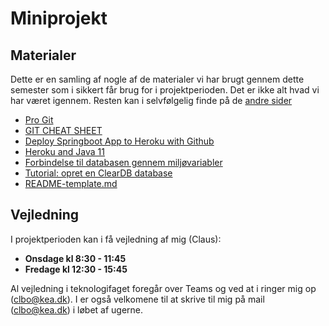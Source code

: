 
<script src="https://code.jquery.com/jquery-3.2.1.min.js"></script>
<script src="script.js"></script>

# Miniprojekt

## Materialer
Dette er en samling af nogle af de materialer vi har brugt gennem dette semester som i sikkert får brug for i projektperioden. 
Det er ikke alt hvad vi har været igennem. Resten kan i selvfølgelig finde på de [andre sider](index.md)

* [Pro Git](https://git-scm.com/book/en/v2)
* [GIT CHEAT SHEET](https://techkea.github.io/e21/materialer/git_cheatcheet.html)
* [Deploy Springboot App to Heroku with Github](https://dev.to/kristijanfistrek/deploy-springboot-app-to-heroku-with-github-27ij)
* [Heroku and Java 11](https://devcenter.heroku.com/changelog-items/1489)
* [Forbindelse til databasen gennem miljøvariabler](materialer/environment_variables.md)
* [Tutorial: opret en ClearDB database](materialer/cleardb.md)
* [README-template.md](https://github.com/scottydocs/README-template.md)

## Vejledning
I projektperioden kan i få vejledning af mig (Claus):

* **Onsdage kl 8:30 - 11:45**
* **Fredage kl 12:30 - 15:45**

Al vejledning i teknologifaget foregår over Teams og ved at i ringer mig op (clbo@kea.dk).
I er også velkomene til at skrive til mig på mail (clbo@kea.dk) i løbet af ugerne.
